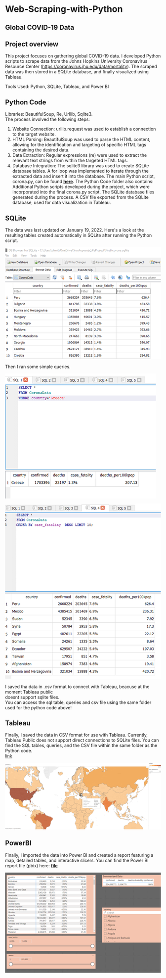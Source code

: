 # Web-Scraping-with-Python
## Global COVID-19 Data

## Project overview
This project focuses on gathering global COVID-19 data. I developed Python scripts to scrape data from the Johns Hopkins University Coronavirus Resource Center (https://coronavirus.jhu.edu/data/mortality). The scraped data was then stored in a SQLite database, and finally visualized using Tableau.

Tools Used: Python, SQLite, Tableau, and Power BI

## Python Code
Libraries: BeautifulSoup, Re, Urllib, Sqlite3.  
The process involved the following steps:  
1. Website Connection: urllib.request was used to establish a connection to the target website.
2. HTML Parsing: BeautifulSoup was used to parse the HTML content, allowing for the identification and targeting of specific HTML tags containing the desired data.
3. Data Extraction: Regular expressions (re) were used to extract the relevant text strings from within the targeted HTML tags.
4. Database Integration: The sqlite3 library was used to create SQLite database tables. A for loop was implemented to iterate through the extracted data and insert it into the database.
The main Python script, corona.py, can be found **[here](https://github.com/DimKaisaris/Web-Scraping-with-Python/tree/main/Python%20Code)**.
The Python Code folder also contains:
Additional Python scripts developed during the project, which were incorporated into the final corona.py script.
The SQLite database files generated during the process.
A CSV file exported from the SQLite database, used for data visualization in Tableau.

## SQLite
The data was last updated on January 19, 2022. Here's a look at the resulting tables created automatically in SQLite after running the Python script.

![shot35](images/Screenshot_35.png)

Then I ran some simple queries.

![shot1](images/Screenshot_1.png)

![shot2](images/Screenshot_2.png)

I saved tha data in .csv format to connect with Tableau, beacuse at the moment Tableau public  
doesnt support sqlite files.  
You can access the sql table, queries and csv file using the same folder used for the python code above!

## Tableau
Finally, I saved the data in CSV format for use with Tableau. Currently, Tableau Public does not support direct connections to SQLite files. You can find the SQL tables, queries, and the CSV file within the same folder as the Python code.  
[link](https://public.tableau.com/app/profile/dimitris.kaisaris4695)

![shot3](images/Screenshot_3.png)


## PowerBI
Finally, I imported the data into Power BI and created a report featuring a map, detailed tables, and interactive slicers. You can find the Power BI report file (pbix) here:  **[file](https://github.com/DimKaisaris/Web-Scraping-with-Python/blob/main/images/PBImap.pbix)**

![shot36](images/Screenshot_36.png)
  



